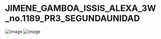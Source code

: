 # JIMENE_GAMBOA_ISSIS_ALEXA_3W_no.1189_PR3_SEGUNDAUNIDAD
![image](https://github.com/user-attachments/assets/34088745-30e9-449b-a439-7acfce86cb67)
![image](https://github.com/user-attachments/assets/40d9ed0f-9be9-452b-8754-5cb1c5726763)
